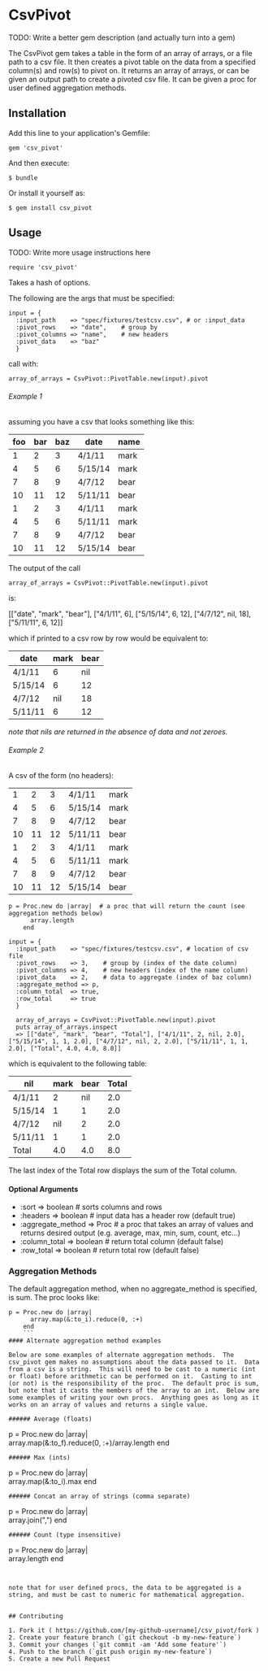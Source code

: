 # CsvPivot

TODO: Write a better gem description (and actually turn into a gem)

The CsvPivot gem takes a table in the form of an array of arrays, or a file path to a csv file.  It then creates a pivot table on the data from a specified column(s) and row(s) to pivot on.
It returns an array of arrays, or can be given an output path to create a pivoted csv file.
It can be given a proc for user defined aggregation methods.

## Installation

Add this line to your application's Gemfile:

    gem 'csv_pivot'

And then execute:

    $ bundle

Or install it yourself as:

    $ gem install csv_pivot

## Usage

TODO: Write more usage instructions here

    require 'csv_pivot'

Takes a hash of options.  

The following are the args that must be specified:
```
input = {
  :input_path    => "spec/fixtures/testcsv.csv", # or :input_data
  :pivot_rows    => "date",    # group by
  :pivot_columns => "name",    # new headers
  :pivot_data    => "baz" 
  }
```

call with:
```
array_of_arrays = CsvPivot::PivotTable.new(input).pivot
```

###### Example 1
assuming you have a csv that looks something like this:  

| foo     | bar     | baz   | date    | name  |
| --------|---------|-------|---------|-------|
| 1       | 2       | 3     | 4/1/11  | mark  |
| 4       | 5       | 6     | 5/15/14 | mark  | 
| 7       | 8       | 9     | 4/7/12  | bear  |
| 10      | 11      | 12    | 5/11/11 | bear  | 
| 1       | 2       | 3     | 4/1/11  | mark  |
| 4       | 5       | 6     | 5/11/11 | mark  | 
| 7       | 8       | 9     | 4/7/12  | bear  |
| 10      | 11      | 12    | 5/15/14 | bear  | 


The output of the call 
```
array_of_arrays = CsvPivot::PivotTable.new(input).pivot
```
is:

[["date", "mark", "bear"], ["4/1/11", 6], ["5/15/14", 6, 12], ["4/7/12", nil, 18], ["5/11/11", 6, 12]]

which if printed to a csv row by row would be equivalent to:

| date    | mark    | bear  |
|---------|---------|-------|
| 4/1/11  | 6       | nil   |
| 5/15/14 | 6       | 12    |
| 4/7/12  | nil     | 18    |
| 5/11/11 | 6       | 12    | 

*note that nils are returned in the absence of data and not zeroes.*

###### Example 2

A csv of the form (no headers):

|         |         |       |         |       |
| --------|---------|-------|---------|-------|
| 1       | 2       | 3     | 4/1/11  | mark  |
| 4       | 5       | 6     | 5/15/14 | mark  | 
| 7       | 8       | 9     | 4/7/12  | bear  |
| 10      | 11      | 12    | 5/11/11 | bear  | 
| 1       | 2       | 3     | 4/1/11  | mark  |
| 4       | 5       | 6     | 5/11/11 | mark  | 
| 7       | 8       | 9     | 4/7/12  | bear  |
| 10      | 11      | 12    | 5/15/14 | bear  | 

```
p = Proc.new do |array|  # a proc that will return the count (see aggregation methods below)
      array.length
    end

input = {
  :input_path    => "spec/fixtures/testcsv.csv", # location of csv file
  :pivot_rows    => 3,    # group by (index of the date column)
  :pivot_columns => 4,    # new headers (index of the name column)
  :pivot_data    => 2,    # data to aggregate (index of baz column)
  :aggregate_method => p,
  :column_total  => true,
  :row_total     => true
  }

  array_of_arrays = CsvPivot::PivotTable.new(input).pivot
  puts array_of_arrays.inspect
  => [["date", "mark", "bear", "Total"], ["4/1/11", 2, nil, 2.0], ["5/15/14", 1, 1, 2.0], ["4/7/12", nil, 2, 2.0], ["5/11/11", 1, 1, 2.0], ["Total", 4.0, 4.0, 8.0]]

```

which is equivalent to the following table:

| nil     | mark    | bear  | Total |
|---------|---------|-------|-------|
| 4/1/11  | 2       | nil   | 2.0   |
| 5/15/14 | 1       | 1     | 2.0   |
| 4/7/12  | nil     | 2     | 2.0   |
| 5/11/11 | 1       | 1     | 2.0   |
| Total   | 4.0     | 4.0   | 8.0   | 

The last index of the Total row displays the sum of the Total column.

#### Optional Arguments
* :sort    => boolean # sorts columns and rows
* :headers => boolean # input data has a header row (default true)
* :aggregate_method => Proc # a proc that takes an array of values and returns desired output (e.g. average, max, min, sum, count, etc...)
* :column_total => boolean # return total column (default false)
* :row_total => boolean # return total row (default false)

### Aggregation Methods
The default aggregation method, when no aggregate_method is specified, is sum.
The proc looks like:
```
p = Proc.new do |array|  
      array.map(&:to_i).reduce(0, :+)
    end
    ```
#### Alternate aggregation method examples

Below are some examples of alternate aggregation methods.  The csv_pivot gem makes no assumptions about the data passed to it.  Data from a csv is a string.  This will need to be cast to a numeric (int or float) before arithmetic can be performed on it.  Casting to int (or not) is the responsibility of the proc.  The default proc is sum, but note that it casts the members of the array to an int.  Below are some examples of writing your own procs.  Anything goes as long as it works on an array of values and returns a single value.

###### Average (floats)
```
p = Proc.new do |array|  
      array.map(&:to_f).reduce(0, :+)/array.length
    end
```
###### Max (ints)
```
p = Proc.new do |array|  
      array.map(&:to_i).max
    end
```
###### Concat an array of strings (comma separate)
```
p = Proc.new do |array|  
      array.join(",")
    end
```
###### Count (type insensitive)
```
p = Proc.new do |array|  
      array.length
    end
```


note that for user defined procs, the data to be aggregated is a string, and must be cast to numeric for mathematical aggregation.


## Contributing

1. Fork it ( https://github.com/[my-github-username]/csv_pivot/fork )
2. Create your feature branch (`git checkout -b my-new-feature`)
3. Commit your changes (`git commit -am 'Add some feature'`)
4. Push to the branch (`git push origin my-new-feature`)
5. Create a new Pull Request
